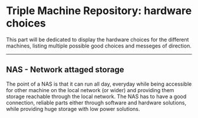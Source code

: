 # Triple Machine Repository: hardware choices

This part will be dedicated to display the hardware choices for the different machines, listing multiple possible good choices and messeges of direction.

---

## NAS - Network attaged storage

The point of a NAS is that it can run all day, everyday while being accessible for other machine on the local network (or wider) and providing them storage reachable through the local network. The NAS has to have a good connection, reliable parts either through software and hardware solutions, while providing huge storage with low power solutions.